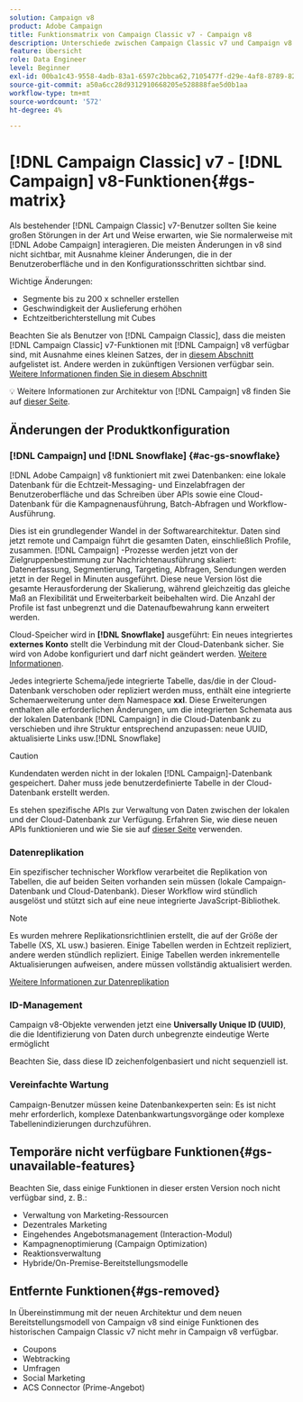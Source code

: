 ```yaml
---
solution: Campaign v8
product: Adobe Campaign
title: Funktionsmatrix von Campaign Classic v7 - Campaign v8
description: Unterschiede zwischen Campaign Classic v7 und Campaign v8
feature: Übersicht
role: Data Engineer
level: Beginner
exl-id: 00ba1c43-9558-4adb-83a1-6597c2bbca62,7105477f-d29e-4af8-8789-82b4459761b0
source-git-commit: a50a6cc28d9312910668205e528888fae5d0b1aa
workflow-type: tm+mt
source-wordcount: '572'
ht-degree: 4%

---
```


# [!DNL Campaign Classic] v7 -  [!DNL Campaign] v8-Funktionen{#gs-matrix}

Als bestehender [!DNL Campaign Classic] v7-Benutzer sollten Sie keine großen Störungen in der Art und Weise erwarten, wie Sie normalerweise mit [!DNL Adobe Campaign] interagieren. Die meisten Änderungen in v8 sind nicht sichtbar, mit Ausnahme kleiner Änderungen, die in der Benutzeroberfläche und in den Konfigurationsschritten sichtbar sind.

Wichtige Änderungen:

* Segmente bis zu 200 x schneller erstellen
* Geschwindigkeit der Auslieferung erhöhen
* Echtzeitberichterstellung mit Cubes

Beachten Sie als Benutzer von [!DNL Campaign Classic], dass die meisten [!DNL Campaign Classic] v7-Funktionen mit [!DNL Campaign] v8 verfügbar sind, mit Ausnahme eines kleinen Satzes, der in [diesem Abschnitt](#gs-removed) aufgelistet ist. Andere werden in zukünftigen Versionen verfügbar sein. [Weitere Informationen finden Sie in diesem Abschnitt](#gs-unavailable-features)

:bulb: Weitere Informationen zur Architektur von [!DNL Campaign] v8 finden Sie auf [dieser Seite](../dev/architecture.md).

## Änderungen der Produktkonfiguration

### [!DNL Campaign] und [!DNL Snowflake] {#ac-gs-snowflake}

[!DNL Adobe Campaign] v8 funktioniert mit zwei Datenbanken: eine lokale Datenbank für die Echtzeit-Messaging- und Einzelabfragen der Benutzeroberfläche und das Schreiben über APIs sowie eine Cloud-Datenbank für die Kampagnenausführung, Batch-Abfragen und Workflow-Ausführung.

Dies ist ein grundlegender Wandel in der Softwarearchitektur. Daten sind jetzt remote und Campaign führt die gesamten Daten, einschließlich Profile, zusammen. [!DNL Campaign] -Prozesse werden jetzt von der Zielgruppenbestimmung zur Nachrichtenausführung skaliert: Datenerfassung, Segmentierung, Targeting, Abfragen, Sendungen werden jetzt in der Regel in Minuten ausgeführt. Diese neue Version löst die gesamte Herausforderung der Skalierung, während gleichzeitig das gleiche Maß an Flexibilität und Erweiterbarkeit beibehalten wird. Die Anzahl der Profile ist fast unbegrenzt und die Datenaufbewahrung kann erweitert werden.

Cloud-Speicher wird in **[!DNL Snowflake]** ausgeführt: Ein neues integriertes **externes Konto** stellt die Verbindung mit der Cloud-Datenbank sicher. Sie wird von Adobe konfiguriert und darf nicht geändert werden. [Weitere Informationen](../config/external-accounts.md).

Jedes integrierte Schema/jede integrierte Tabelle, das/die in der Cloud-Datenbank verschoben oder repliziert werden muss, enthält eine integrierte Schemaerweiterung unter dem Namespace **xxl**. Diese Erweiterungen enthalten alle erforderlichen Änderungen, um die integrierten Schemata aus der lokalen Datenbank [!DNL Campaign] in die Cloud-Datenbank zu verschieben und ihre Struktur entsprechend anzupassen: neue UUID, aktualisierte Links usw.[!DNL Snowflake]

>[!CAUTION]
>
> Kundendaten werden nicht in der lokalen [!DNL Campaign]-Datenbank gespeichert. Daher muss jede benutzerdefinierte Tabelle in der Cloud-Datenbank erstellt werden.


Es stehen spezifische APIs zur Verwaltung von Daten zwischen der lokalen und der Cloud-Datenbank zur Verfügung. Erfahren Sie, wie diese neuen APIs funktionieren und wie Sie sie auf [dieser Seite](../dev/new-apis.md) verwenden.

### Datenreplikation

Ein spezifischer technischer Workflow verarbeitet die Replikation von Tabellen, die auf beiden Seiten vorhanden sein müssen (lokale Campaign-Datenbank und Cloud-Datenbank). Dieser Workflow wird stündlich ausgelöst und stützt sich auf eine neue integrierte JavaScript-Bibliothek.

>[!NOTE]
>
> Es wurden mehrere Replikationsrichtlinien erstellt, die auf der Größe der Tabelle (XS, XL usw.) basieren.
> Einige Tabellen werden in Echtzeit repliziert, andere werden stündlich repliziert. Einige Tabellen werden inkrementelle Aktualisierungen aufweisen, andere müssen vollständig aktualisiert werden.


[Weitere Informationen zur Datenreplikation](../config/replication.md)

### ID-Management

Campaign v8-Objekte verwenden jetzt eine **Universally Unique ID (UUID)**, die die Identifizierung von Daten durch unbegrenzte eindeutige Werte ermöglicht

Beachten Sie, dass diese ID zeichenfolgenbasiert und nicht sequenziell ist.

### Vereinfachte Wartung

Campaign-Benutzer müssen keine Datenbankexperten sein: Es ist nicht mehr erforderlich, komplexe Datenbankwartungsvorgänge oder komplexe Tabellenindizierungen durchzuführen.

## Temporäre nicht verfügbare Funktionen{#gs-unavailable-features}

Beachten Sie, dass einige Funktionen in dieser ersten Version noch nicht verfügbar sind, z. B.:

* Verwaltung von Marketing-Ressourcen
* Dezentrales Marketing
* Eingehendes Angebotsmanagement (Interaction-Modul)
* Kampagnenoptimierung (Campaign Optimization)
* Reaktionsverwaltung
* Hybride/On-Premise-Bereitstellungsmodelle

## Entfernte Funktionen{#gs-removed}

In Übereinstimmung mit der neuen Architektur und dem neuen Bereitstellungsmodell von Campaign v8 sind einige Funktionen des historischen Campaign Classic v7 nicht mehr in Campaign v8 verfügbar.

* Coupons
* Webtracking
* Umfragen
* Social Marketing
* ACS Connector (Prime-Angebot)

